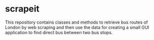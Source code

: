 # scrapeit
This repository contains classes and methods to retrieve bus routes of London by web scraping and then use the data for creating a small GUI application to find direct bus between two bus stops.
